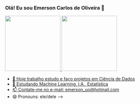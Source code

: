 ### Olá! Eu sou Emerson Carlos de Oliveira 👋
<div> 
    <a href="https://github.com/Emerson-C-Oliveira">
    <img height="180em" src="https://github-readme-stats.vercel.app/api?username=Emerson-C-Oliveira&show_icons=true&theme=dark&include_all_commits=true&count_private=tue"/>
    <img height="180em" src="https://github-readme-stats.vercel.app/api/top-langs/?username=Emerson-C-Oliveira&layout=compact&langs_count=16&theme=dark"/>
</div>

- 🔭 Hoje trabalho estudo e faço projetos em Ciência de Dados
- 🌱 Estudando Machine Learning, I.A., Estatística
- 📫 Contate-me no e-mail: emerson_uo@hotmail.com
- 😄 Pronouns: ele/dele
-->
